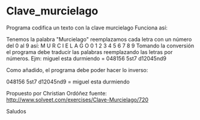 # Clave_murcielago
Programa codifica un texto con la clave murcielago
Funciona así:

Tenemos la palabra "Murcielago" reemplazamos cada letra con un número del 0 al 9 así:
M U R C I E L A G O
0 1 2 3 4 5 6 7 8 9
Tomando la conversión el programa debe traducir las palabras reemplazando las letras por números. Ejm:
miguel esta durmiendo = 048156 5st7 d12045nd9

Como añadido, el programa debe poder hacer lo inverso:

048156 5st7 d12045nd9 = miguel esta durmiendo

Propuesto por  Christian Ordóñez
fuente: http://www.solveet.com/exercises/Clave-Murcielago/720

Saludos
